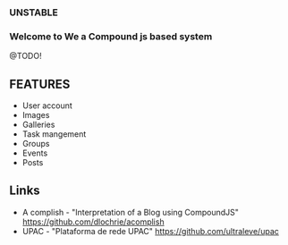 ### UNSTABLE

### Welcome to We a Compound js based system ###

@TODO!

## FEATURES

* User account
* Images
* Galleries
* Task mangement
* Groups
* Events
* Posts


## Links

* A complish - "Interpretation of a Blog using CompoundJS" https://github.com/dlochrie/acomplish
* UPAC - "Plataforma de rede UPAC" https://github.com/ultraleve/upac
